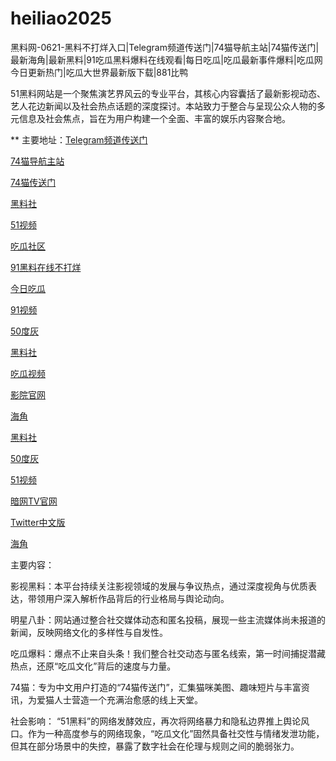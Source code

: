 # heiliao2025
黑料网-0621-黑料不打烊入口|Telegram频道传送门|74猫导航主站|74猫传送门|最新海角|最新黑料|91吃瓜黑料爆料在线观看|每日吃瓜|吃瓜最新事件爆料|吃瓜网今日更新热门|吃瓜大世界最新版下载|881比鸭

51黑料网站是一个聚焦演艺界风云的专业平台，其核心内容囊括了最新影视动态、艺人花边新闻以及社会热点话题的深度探讨。本站致力于整合与呈现公众人物的多元信息及社会焦点，旨在为用户构建一个全面、丰富的娱乐内容聚合地。

** 主要地址：<a href="https://74mao.com/">Telegram频道传送门</a>

<a href="https://74mao.com/">74猫导航主站</a>

<a href="https://74mao.com/">74猫传送门</a>

<a href="https://pi30-02.pages.dev/">黑料社</a>

<a href="https://hj-1301.pages.dev/">51视频</a>

<a href="https://cg5-50.pages.dev/">吃瓜社区</a>

<a href="https://cg65-05.pages.dev/">91黑料在线不打烊</a>

<a href="https://pi06-1.pages.dev/">今日吃瓜</a>

<a href="https://hj-1080.pages.dev/">91视频</a>

<a href="https://cg47-1.pages.dev/">50度灰</a>

<a href="https://hls-33.pages.dev/">黑料社</a>

<a href="https://cg9-49.pages.dev/">吃瓜视频</a>

<a href="https://dy10-04.pages.dev/">影院官网</a>

<a href="https://hj-1305.pages.dev/">海角</a>

<a href="https://hls-15.pages.dev/">黑料社</a>

<a href="https://pi1-01.pages.dev/">50度灰</a>

<a href="https://hj-1321.pages.dev/">51视频</a>

<a href="https://aw7-11.pages.dev/">暗网TV官网</a>

<a href="https://cg11-01.pages.dev/">Twitter中文版</a>

<a href="https://hj-1108.pages.dev/">海角</a>


主要内容：

影视黑料：本平台持续关注影视领域的发展与争议热点，通过深度视角与优质表达，带领用户深入解析作品背后的行业格局与舆论动向。

明星八卦：网站通过整合社交媒体动态和匿名投稿，展现一些主流媒体尚未报道的新闻，反映网络文化的多样性与自发性。

吃瓜爆料：爆点不止来自头条！我们整合社交动态与匿名线索，第一时间捕捉潜藏热点，还原“吃瓜文化”背后的速度与力量。

74猫：专为中文用户打造的“74猫传送门”，汇集猫咪美图、趣味短片与丰富资讯，为爱猫人士营造一个充满治愈感的线上天堂。

社会影响：
“51黑料”的网络发酵效应，再次将网络暴力和隐私边界推上舆论风口。作为一种高度参与的网络现象，“吃瓜文化”固然具备社交性与情绪发泄功能，但其在部分场景中的失控，暴露了数字社会在伦理与规则之间的脆弱张力。
